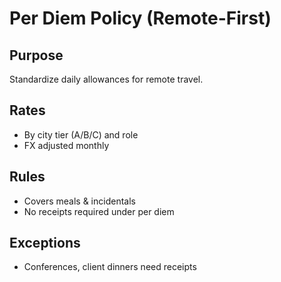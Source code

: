 # Per Diem Policy (Remote-First)

## Purpose
Standardize daily allowances for remote travel.

## Rates
- By city tier (A/B/C) and role
- FX adjusted monthly

## Rules
- Covers meals & incidentals
- No receipts required under per diem

## Exceptions
- Conferences, client dinners need receipts


